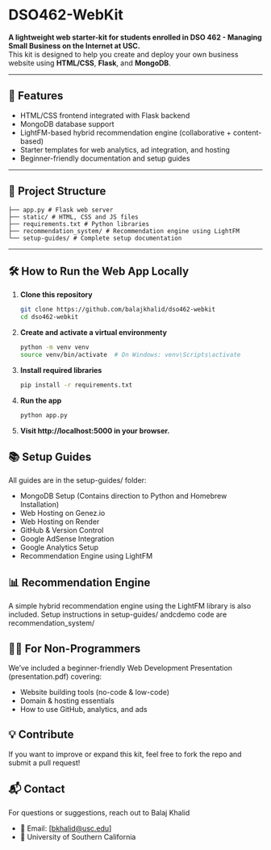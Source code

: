 # DSO462-WebKit

**A lightweight web starter-kit for students enrolled in DSO 462 - Managing Small Business on the Internet at USC.**  
This kit is designed to help you create and deploy your own business website using **HTML/CSS**, **Flask**, and **MongoDB**.

<!--  🌐 **[Live Demo on genez.io](https://genez.io)**  
A simple working version of this web app is hosted for demonstration purposes. -->

---

## 🚀 Features

- HTML/CSS frontend integrated with Flask backend
- MongoDB database support
- LightFM-based hybrid recommendation engine (collaborative + content-based)
- Starter templates for web analytics, ad integration, and hosting
- Beginner-friendly documentation and setup guides

---

## 📁 Project Structure

```
├── app.py # Flask web server
├── static/ # HTML, CSS and JS files
├── requirements.txt # Python libraries
├── recommendation_system/ # Recommendation engine using LightFM
└── setup-guides/ # Complete setup documentation
```

---

## 🛠️ How to Run the Web App Locally

1. **Clone this repository**
   ```bash
   git clone https://github.com/balajkhalid/dso462-webkit
   cd dso462-webkit
   ```
2. **Create and activate a virtual environmenty**
   ```bash
   python -m venv venv
   source venv/bin/activate  # On Windows: venv\Scripts\activate
   ```
3. **Install required libraries**
   ```bash
   pip install -r requirements.txt
   ```
4. **Run the app**
   ```bash
   python app.py
   ```
5. **Visit http://localhost:5000 in your browser.**

## 📚 Setup Guides

All guides are in the setup-guides/ folder:

- MongoDB Setup (Contains direction to Python and Homebrew Installation)
- Web Hosting on Genez.io
- Web Hosting on Render
- GitHub & Version Control
- Google AdSense Integration
- Google Analytics Setup
- Recommendation Engine using LightFM

## 📊 Recommendation Engine

A simple hybrid recommendation engine using the LightFM library is also included.
Setup instructions in setup-guides/ andcdemo code are recommendation_system/

## 🧑‍🏫 For Non-Programmers

We’ve included a beginner-friendly Web Development Presentation (presentation.pdf) covering:

- Website building tools (no-code & low-code)
- Domain & hosting essentials
- How to use GitHub, analytics, and ads

## 💡 Contribute

If you want to improve or expand this kit, feel free to fork the repo and submit a pull request!

## 📬 Contact

For questions or suggestions, reach out to Balaj Khalid

- 📧 Email: [bkhalid@usc.edu]
- 📍 University of Southern California
